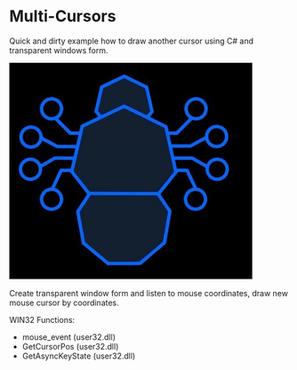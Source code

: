 # Multi-Cursors
Quick and dirty example how to draw another cursor using C# and transparent windows form.

![alt text](https://raw.githubusercontent.com/proxytype/Multi-Cursors/main/multicursor.gif)

Create transparent window form and listen to mouse coordinates, draw new mouse cursor by coordinates.

WIN32 Functions:
- mouse_event (user32.dll)
- GetCursorPos (user32.dll)
- GetAsyncKeyState (user32.dll)
